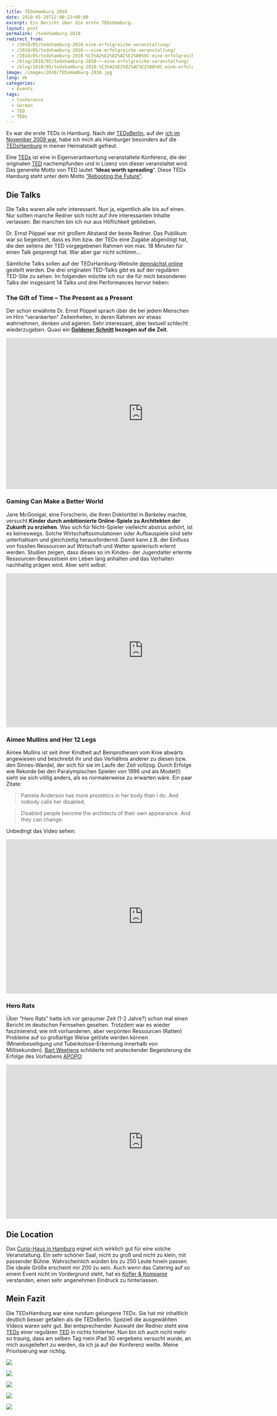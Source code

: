 ```yaml
---
title: TEDxHamburg 2010
date: 2010-05-28T12:00:21+00:00
excerpt: Ein Bericht über die erste TEDxHamburg.
layout: post
permalink: /tedxhamburg-2010
redirect_from:
  - /2010/05/tedxhamburg-2010-eine-erfolgreiche-veranstaltung/
  - /2010/05/tedxhamburg-2010-–-eine-erfolgreiche-veranstaltung/
  - /2010/05/tedxhamburg-2010-%C3%A2%E2%82%AC%E2%80%9C-eine-erfolgreiche-veranstaltung/
  - /blog/2010/05/tedxhamburg-2010-–-eine-erfolgreiche-veranstaltung/
  - /blog/2010/05/tedxhamburg-2010-%C3%A2%E2%82%AC%E2%80%9C-eine-erfolgreiche-veranstaltung/
image: /images/2010/TEDxHamburg-2010.jpg
lang: de
categories:
  - Events
tags:
  - Conference
  - German
  - TED
  - TEDx
---
```

Es war die erste TEDx in Hamburg. Nach der [TEDxBerlin](http://www.tedxberlin.de/), auf der [ich im November 2009 war](/tedxberlin), habe ich mich als Hamburger besonders auf die [TEDxHamburg](http://www.tedxhamburg.de/) in meiner Heimatstadt gefreut.

Eine [TEDx](https://www.ted.com/about/programs-initiatives/tedx-program) ist eine in Eigenverantwortung veranstaltete Konferenz, die der originalen [TED](https://www.ted.com/about/our-organization) nachempfunden und in Lizenz von dieser veranstaltet wird. Das generelle Motto von TED lautet “**Ideas worth spreading**“. Diese TEDx Hamburg steht unter dem Motto [“Rebooting the Future”](http://www.tedxhamburg.de/review-2010).

## Die Talks

Die Talks waren alle sehr interessant. Nun ja, eigentlich alle bis auf einen. Nur sollten manche Redner sich nicht auf ihre interessanten Inhalte verlassen. Bei manchen bin ich nur aus Höflichkeit geblieben.

Dr. Ernst Pöppel war mit großem Abstand der beste Redner. Das Publikum war so begeistert, dass es ihm bzw. der TEDx eine Zugabe abgenötigt hat, die den seitens der TED vorgegebenen Rahmen von max. 18 Minuten für einen Talk gesprengt hat. War aber gar nicht schlimm…

Sämtliche Talks sollen auf der TEDxHamburg-Website [demnächst online](http://www.tedxhamburg.de/the-talks-of-tedxhamburg-2010-rebooting-the-future) gestellt werden. Die drei originalen TED-Talks gibt es auf der regulären TED-Site zu sehen. Im folgenden möchte ich nur die für mich besonderen Talks der insgesamt 14 Talks und drei Performances hervor heben:

### The Gift of Time – The Present as a Present

Der schon erwähnte Dr. Ernst Pöppel sprach über die bei jedem Menschen im Hirn “verankerten” Zeiteinheiten, in deren Rahmen wir etwas wahrnehmen, denken und agieren. Sehr interessant, aber textuell schlecht wiederzugeben. Quasi ein **[Goldener Schnitt](https://de.wikipedia.org/wiki/Goldener_Schnitt) bezogen auf die Zeit**.

<iframe src="https://www.youtube-nocookie.com/embed/bzQaIhdprls" width="740" height="408" frameborder="0" allowfullscreen="allowfullscreen"></iframe>

### Gaming Can Make a Better World

Jane McGonigal, eine Forscherin, die Ihren Doktortitel in Berkeley machte, versucht **Kinder durch ambitionierte Online-Spiele zu Architekten der Zukunft zu erziehen**. Was sich für Nicht-Spieler vielleicht abstrus anhört, ist es keineswegs. Solche Wirtschaftssimulationen oder Aufbauspiele sind sehr unterhaltsam und gleichzeitig herausfordernd. Damit kann z.B. der Einfluss von fossilen Ressourcen auf Wirtschaft und Wetter spielerisch erlernt werden. Studien zeigen, dass dieses so im Kindes- der Jugendalter erlernte Ressourcen-Bewusstsein ein Leben lang anhalten und das Verhalten nachhaltig prägen wird. Aber seht selbst:

<iframe src="https://embed.ted.com/talks/jane_mcgonigal_gaming_can_make_a_better_world" width="740" height="416" frameborder="0" scrolling="no" allowfullscreen="allowfullscreen"></iframe>

### Aimee Mullins and Her 12 Legs

Aimee Mullins ist seit ihrer Kindheit auf Beinprothesen vom Knie abwärts angewiesen und beschreibt ihr und das Verhältnis anderer zu diesen bzw. den Sinnes-Wandel, der sich für sie im Laufe der Zeit vollzog. Durch Erfolge wie Rekorde bei den Paralympischen Spielen von 1996 und als Model(!) sieht sie sich völlig anders, als es normalerweise zu erwarten wäre. Ein paar Zitate:

> Pamela Anderson has more prostetics in her body than I do. And nobody calls her disabled.

> Disabled people become the architects of their own appearance. And they can change.

Unbedingt das Video sehen:

<iframe src="https://embed.ted.com/talks/aimee_mullins_prosthetic_aesthetics" width="740" height="416" frameborder="0" scrolling="no" allowfullscreen="allowfullscreen"></iframe>

### Hero Rats

Über “Hero Rats” hatte ich vor geraumer Zeit (1-2 Jahre?) schon mal einen Bericht im deutschen Fernsehen gesehen. Trotzdem war es wieder faszinierend, wie mit vorhandenen, aber verpönten Ressourcen (Ratten) Probleme auf so großartige Weise gelöste werden können (Minenbeseitigung und Tuberkolose-Erkennung innerhalb von Millisekunden). [Bart Weetjens](https://www.ted.com/talks/bart_weetjens_how_i_taught_rats_to_sniff_out_land_mines) schilderte mit ansteckender Begeisterung die Erfolge des Vorhabens [APOPO](https://www.apopo.org/):

<iframe src="https://embed.ted.com/talks/bart_weetjens_how_i_taught_rats_to_sniff_out_land_mines" width="740" height="416" frameborder="0" scrolling="no" allowfullscreen="allowfullscreen"></iframe>

## Die Location

Das [Curio-Haus in Hamburg](https://de.wikipedia.org/wiki/Curiohaus) eignet sich wirklich gut für eine solche Veranstaltung. Ein sehr schöner Saal, nicht zu groß und nicht zu klein, mit passender Bühne. Wahrscheinlich würden bis zu 250 Leute hinein passen. Die ideale Größe erscheint mir 200 zu sein. Auch wenn das Catering auf so einem Event nicht im Vordergrund steht, hat es [Kofler & Kompanie](https://www.koflerkompanie.com/) verstanden, einen sehr angenehmen Eindruck zu hinterlassen.

## Mein Fazit

Die TEDxHamburg war eine rundum gelungene TEDx. Sie hat mir inhaltlich deutlich besser gefallen als die TEDxBerlin. Speziell die ausgewählten Videos waren sehr gut. Bei entsprechender Auswahl der Redner steht eine [TEDx](https://www.ted.com/about/programs-initiatives/tedx-program) einer regulären [TED](https://www.ted.com/about/our-organization) in nichts hinterher. Nun bin ich auch nicht mehr so traurig, dass am selben Tag mein iPad 3G vergebens versucht wurde, an mich ausgeliefert zu werden, da ich ja auf der Konferenz weilte. Meine Priorisierung war richtig.

![](/images/2010/TEDxHamburg-2010-01.jpg)

![](/images/2010/TEDxHamburg-2010-02.jpg)

![](/images/2010/TEDxHamburg-2010-03.jpg)

![](/images/2010/TEDxHamburg-2010-04.jpg)

![](/images/2010/TEDxHamburg-2010-05.jpg)